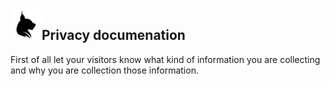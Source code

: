<img align="left" src="../../Resources/Public/Icons/lux.svg" width="50" />

## Privacy documenation

First of all let your visitors know what kind of information you are collecting and why you are collection those
information.
